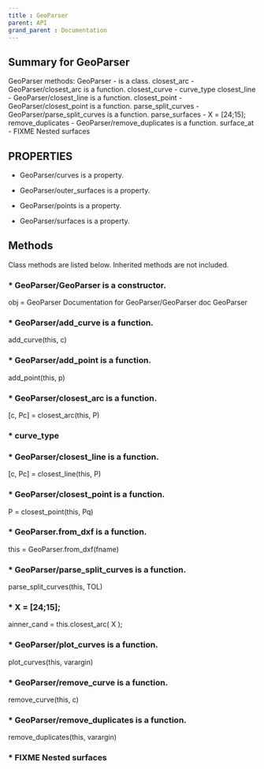 ```yaml
---
title : GeoParser
parent: API
grand_parent : Documentation
---
```

## Summary for GeoParser
GeoParser methods:
GeoParser - is a class.
closest_arc - GeoParser/closest_arc is a function.
closest_curve - curve_type
closest_line - GeoParser/closest_line is a function.
closest_point - GeoParser/closest_point is a function.
parse_split_curves - GeoParser/parse_split_curves is a function.
parse_surfaces - X = [24;15];
remove_duplicates - GeoParser/remove_duplicates is a function.
surface_at - FIXME Nested surfaces
## PROPERTIES
* GeoParser/curves is a property.

* GeoParser/outer_surfaces is a property.

* GeoParser/points is a property.

* GeoParser/surfaces is a property.

## Methods
Class methods are listed below. Inherited methods are not included.
### * GeoParser/GeoParser is a constructor.
obj = GeoParser
Documentation for GeoParser/GeoParser
doc GeoParser

### * GeoParser/add_curve is a function.
add_curve(this, c)

### * GeoParser/add_point is a function.
add_point(this, p)

### * GeoParser/closest_arc is a function.
[c, Pc] = closest_arc(this, P)

### * curve_type

### * GeoParser/closest_line is a function.
[c, Pc] = closest_line(this, P)

### * GeoParser/closest_point is a function.
P = closest_point(this, Pq)

### * GeoParser.from_dxf is a function.
this = GeoParser.from_dxf(fname)

### * GeoParser/parse_split_curves is a function.
parse_split_curves(this, TOL)

### * X = [24;15];
ainner_cand = this.closest_arc( X );

### * GeoParser/plot_curves is a function.
plot_curves(this, varargin)

### * GeoParser/remove_curve is a function.
remove_curve(this, c)

### * GeoParser/remove_duplicates is a function.
remove_duplicates(this, varargin)

### * FIXME Nested surfaces

